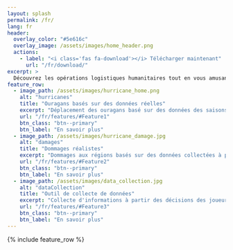 ```yaml
---
layout: splash
permalink: /fr/
lang: fr
header:
  overlay_color: "#5e616c"
  overlay_image: /assets/images/home_header.png
  actions:
    - label: "<i class='fas fa-download'></i> Télécharger maintenant"
      url: "/fr/download/"
excerpt: >
  Découvrez les opérations logistiques humanitaires tout en vous amusant.<br />
feature_row:
  - image_path: /assets/images/hurricane_home.png
    alt: "hurricanes"
    title: "Ouragans basés sur des données réelles"
    excerpt: "Déplacement des ouragans basé sur des données des saisons passées d'ouragans de l'Atlantique."
    url: "/fr/features/#Feature1"
    btn_class: "btn--primary"
    btn_label: "En savoir plus"
  - image_path: /assets/images/hurricane_damage.jpg
    alt: "damages"
    title: "Dommages réalistes"
    excerpt: "Dommages aux régions basés sur des données collectées à partir de bases de données en ligne."
    url: "/fr/features/#Feature2"
    btn_class: "btn--primary"
    btn_label: "En savoir plus"
  - image_path: /assets/images/data_collection.jpg
    alt: "dataCollection"
    title: "Outil de collecte de données"
    excerpt: "Collecte d'informations à partir des décisions des joueurs en matière de préparation et de réponse aux catastrophes."
    url: "/fr/features/#Feature3"
    btn_class: "btn--primary"
    btn_label: "En savoir plus"      
---
```


{% include feature_row %}
